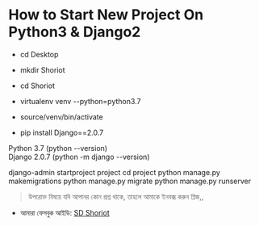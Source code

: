 How to Start New Project On Python3 & Django2
=============================================

* cd Desktop
* mkdir Shoriot
* cd Shoriot

* virtualenv venv --python=python3.7
* source/venv/bin/activate

* pip install Django==2.0.7

Python 3.7          (python --version)                        
Django 2.0.7        (python -m django --version)     
                                                           
django-admin startproject project
cd project
python manage.py makemigrations
python manage.py migrate
python manage.py runserver


> উপরোক্ত বিষয়ে যদি আপানর কোন প্রশ্ন থাকে, তাহলে আমাকে ইনবক্স 
করুন প্লিজ,,

* আমারা ফেসবুক আইডি:  [SD Shoriot](https://www.facebook.com/shoriot)
